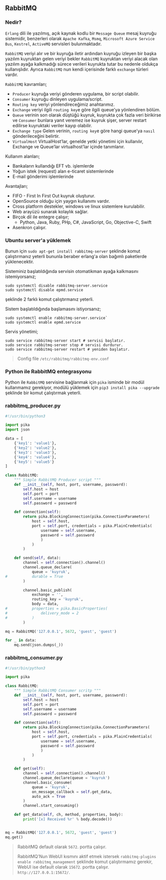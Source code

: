 ## RabbitMQ

### Nedir?
`Erlang` dili ile yazılmış, açık kaynak kodlu bir `Message Queue` mesaj kuyruğu sistemidir, benzerleri olarak `Apache Kafka`, `Msmq`, `Microsoft Azure Service Bus`, `Kestrel`, `ActiveMQ` servisleri bulunmaktadır.

`RabbitMQ` veriyi alır ve bir kuyruğa iletir ardından kuyruğu izleyen bir başka yazılım kuyruktan gelen veriyi bekler `RabbitMQ` kuyruktan veriyi alacak olan yazılım ayağa kalkmadığı sürece verileri kuyrukta tutar bu nedenle oldukça kullanışlıdır. Ayrıca `RabbitMQ` nun kendi içerisinde farklı `exchange` türleri vardır.

`RabbitMQ` kavramları;
* `Producer` kuyruğa veriyi gönderen uygulama, bir script olabilir.
* `Consumer` kuyruğu dinleyen uygulama/script.
* `Routing key` veriyi yönlendireceğimiz anahtarımız.
* `Exchange` veriyi ilgili `routing key`e göre ilgili queue’ya yönlendiren bölüm.
* `Queue` verinin son olarak düştüğü kuyruk, kuyrukta çok fazla veri birikirse ve `Consumer` bunlara yanıt veremez ise kuyruk şişer, server restart edilirse kuyruktaki veriler kayıp olabilir.
* `Exchange type` Gelen verinin, `routing key`e göre hangi queue’ya `nasıl` gönderileceğini belirtir.
* `VirtualHost` VirtualHost’lar, genelde yetki yönetimi için kullanılır, Exchange ve Queue’lar virtualhost’lar içinde tanımlanır.

Kullanım alanları;
* Bankaların kullandığı EFT vb. işlemlerde
* Yoğun istek (request) alan e-ticaret sistemlerinde
* E-mail gönderimi işlemlerinde

Avantajları;
* FIFO - First In First Out kuyruk oluşturur.
* OpenSource olduğu için yaygın kullanımı vardır.
* Cross platform destekler, windows ve linux sistemlere kurulabilir.
* Web arayüzü sunarak kolaylık sağlar.
* Birçok dil ile entegre çalışır;
  * Python, Java, Ruby, PHp, C#, JavaScript, Go, Objective-C, Swift
* Asenkron çalışır.

### Ubuntu server'a yüklemek
Bunun için `sudo apt-get install rabbitmq-server` şeklinde komut çalıştırmanız yeterli bununla beraber erlang'a olan bağımlı paketlerde yüklenecektir.

Sisteminiz başlatıldığında servisin otomatikman ayağa kalkmasını istemiyorsanız;
```
sudo systemctl disable rabbitmq-server.service
sudo systemctl disable epmd.service
```
şeklinde 2 farklı komut çalıştırmanız yeterli.

Sistem başlatıldığında başlamasını istiyorsanız;
```
sudo systemctl enable rabbitmq-server.service`
sudo systemctl enable epmd.service
```

Servis yönetimi;
```
sudo service rabbitmq-server start # servisi başlatır.
sudo service rabbitmq-server stop # servisi durdurur.
sudo service rabbitmq-server restart # yeniden başlatır.
```

> Config file `/etc/rabbitmq/rabbitmq-env.conf`

### Python ile RabbitMQ entegrasyonu
Python ile `RabbitMQ` servisine bağlanmak için `pika` isminde bir modül kullanmamız gerekiyor, modülü yüklemek için `pip3 install pika --upgrade` şeklinde bir komut çalıştırmak yeterli.

### rabbitmq_producer.py

```python
#!/usr/bin/python3

import pika
import json

data = [
	{'key1': 'value1'},
	{'key2': 'value2'},
	{'key3': 'value3'},
	{'key4': 'value4'},
	{'key5': 'value5'}
]

class RabbitMQ:
    """ Simple RabbitMQ Producer script """
	def __init__(self, host, port, username, password):
		self.host = host
		self.port = port
		self.username = username
		self.password = password

	def connection(self):
		return pika.BlockingConnection(pika.ConnectionParameters(
			host = self.host,
			port = self.port, credentials = pika.PlainCredentials(
				username = self.username,
				password = self.password
				)
			)
		)

	def send(self, data):
		channel = self.connection().channel()
		channel.queue_declare(
			queue = 'kuyruk',
#			durable = True
		)

		channel.basic_publish(
			exchange = '',
			routing_key = 'kuyruk',
			body = data,
#			properties = pika.BasicProperties(
#				delivery_mode = 2
#			)
		)

mq = RabbitMQ('127.0.0.1', 5672, 'guest', 'guest')

for _ in data:
	mq.send(json.dumps(_))
```



### rabbitmq_consumer.py

```python
#!/usr/bin/python3

import pika

class RabbitMQ:
    """ Simple RabbitMQ Consumer scritp """
	def __init__(self, host, port, username, password):
		self.host = host
		self.port = port
		self.username = username
		self.password = password

	def connection(self):
		return pika.BlockingConnection(pika.ConnectionParameters(
			host = self.host,
			port = self.port, credentials = pika.PlainCredentials(
				username = self.username,
				password = self.password
				)
			)
		)

	def get(self):
		channel = self.connection().channel()
		channel.queue_declare(queue = 'kuyruk')
		channel.basic_consume(
			queue = 'kuyruk',
			on_message_callback = self.get_data,
			auto_ack = True
		)
		channel.start_consuming()

	def get_data(self, ch, method, properties, body):
		print('[x] Received %r' % body.decode())


mq = RabbitMQ('127.0.0.1', 5672, 'guest', 'guest')
mq.get()
```

> RabbitMQ default olarak `5672`. portta çalışır.
>
> RabbitMQ'Nun WebUI kısmını aktif etmek istersek `rabbitmq-plugins enable rabbitmq_management` şeklinde komut çalıştırmamız gerekir, WebUI ise default olarak `15672`. portta çalışır. `http://127.0.0.1:15672/`.